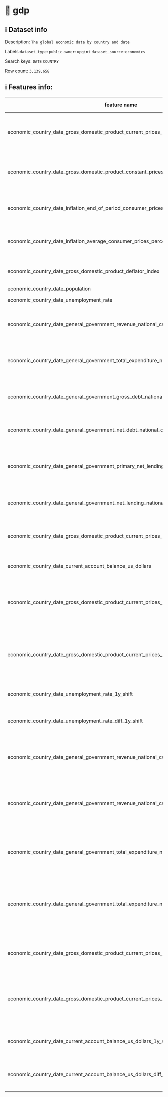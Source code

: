 # 📖 gdp 
## ℹ️ Dataset info 
Description: `The global economic data by country and date` 

Labels:`dataset_type:public`   `owner:upgini`   `dataset_source:economics`   

Search keys: `DATE` `COUNTRY` 

Row count: `3,139,658` 

## ℹ️ Features info:
|feature name|feature type|descrition|
|---|---|---|
|economic_country_date_gross_domestic_product_current_prices_national_currency|FLOAT|Gross domestic product, current prices, national currency|
|economic_country_date_gross_domestic_product_constant_prices_percent_change|FLOAT|Gross domestic product, constant prices, percent change|
|economic_country_date_inflation_end_of_period_consumer_prices_percent_change|FLOAT|Inflation, end of period, consumer prices, percent change|
|economic_country_date_inflation_average_consumer_prices_percent_change|FLOAT|Inflation, average consumer prices, percent change|
|economic_country_date_gross_domestic_product_deflator_index|FLOAT|Gross domestic product deflator index|
|economic_country_date_population|FLOAT|Population|
|economic_country_date_unemployment_rate|FLOAT|Unemployment rate|
|economic_country_date_general_government_revenue_national_currency|FLOAT|General government revenue, national currency|
|economic_country_date_general_government_total_expenditure_national_currency|FLOAT|General government total expenditure, national currency|
|economic_country_date_general_government_gross_debt_national_currency|FLOAT|General government gross debt, national currency|
|economic_country_date_general_government_net_debt_national_currency|FLOAT|General government gross debt, national currency|
|economic_country_date_general_government_primary_net_lending_national_currency|FLOAT|General government primary net lending, national currency|
|economic_country_date_general_government_net_lending_national_currency|FLOAT|General government net lending, national currency|
|economic_country_date_gross_domestic_product_current_prices_us_dollars|FLOAT|Gross domestic product, current prices, us dollars|
|economic_country_date_current_account_balance_us_dollars|FLOAT|Current account balance, us dollars|
|economic_country_date_gross_domestic_product_current_prices_national_currency_1y_shift|FLOAT|Gross domestic product, current prices, national currency, 1 year shift|
|economic_country_date_gross_domestic_product_current_prices_national_currency_diff_1y_shift|FLOAT|Gross domestic product, current prices, national currency, difference with 1 year shift value|
|economic_country_date_unemployment_rate_1y_shift|FLOAT|Unemployment rate, 1 year shift|
|economic_country_date_unemployment_rate_diff_1y_shift|FLOAT|Unemployment rate, difference with 1 year shift value|
|economic_country_date_general_government_revenue_national_currency_1y_shift|FLOAT|General government revenue, national currency, 1 year shift|
|economic_country_date_general_government_revenue_national_currency_diff_1y_shift|FLOAT|General government revenue, national currency, difference with 1 year shift value|
|economic_country_date_general_government_total_expenditure_national_currency_1y_shift|FLOAT|General government total expenditure, national currency, 1 year shift|
|economic_country_date_general_government_total_expenditure_national_currency_diff_1y_shift|FLOAT|General government total expenditure national currency, difference with 1 year shift value|
|economic_country_date_gross_domestic_product_current_prices_us_dollars_1y_shift|FLOAT|Gross domestic product, current prices, us dollars, 1 year shift|
|economic_country_date_gross_domestic_product_current_prices_us_dollars_diff_1y_shift|FLOAT|Gross domestic product, current prices, us dollars, difference with 1 year shift value|
|economic_country_date_current_account_balance_us_dollars_1y_shift|FLOAT|Current account balance, us dollars, 1 year shift|
|economic_country_date_current_account_balance_us_dollars_diff_1y_shift|FLOAT|Current account balance, us dollars, 1 year shift|
